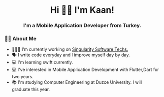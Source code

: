 <h1 align="center">Hi 👋🏻 I'm Kaan!</h1>
<h3 align="center">I'm a Mobile Application Developer from Turkey.</h3>
    
### 🧑🏻‍ About Me
- 👨🏻‍💻 I’m currently working on [Singularity Software Techs.](https://singularitysoftwaretech.com/en/singularity-software-tech/)
- 🗣 I write code everyday and I improve myself day by day.
- 💻 I'm learning swift currently.
- 💻 I've interested in Mobile Application Development with Flutter,Dart for two years.
- 📚 I'm studying Computer Engineering at Duzce University. I will graduate this year.
